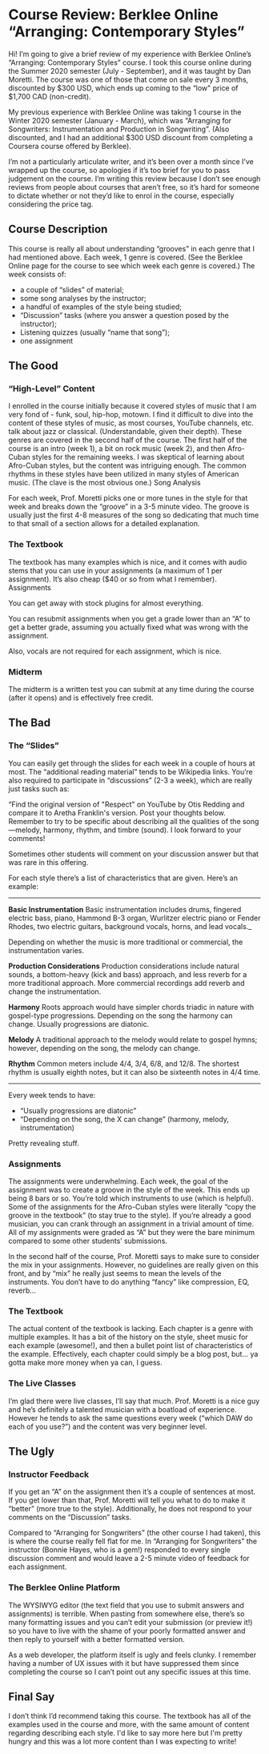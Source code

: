 # Course Review: Berklee Online “Arranging: Contemporary Styles”

Hi! I’m going to give a brief review of my experience with Berklee Online’s “Arranging: Contemporary Styles” course. I took this course online during the Summer 2020 semester (July - September), and it was taught by Dan Moretti. The course was one of those that come on sale every 3 months, discounted by $300 USD, which ends up coming to the “low" price of $1,700 CAD (non-credit).

My previous experience with Berklee Online was taking 1 course in the Winter 2020 semester (January - March), which was “Arranging for Songwriters: Instrumentation and Production in Songwriting”. (Also discounted, and I had an additional $300 USD discount from completing a Coursera course offered by Berklee).

I’m not a particularly articulate writer, and it’s been over a month since I’ve wrapped up the course, so apologies if it’s too brief for you to pass judgement on the course. I’m writing this review because I don’t see enough reviews from people about courses that aren’t free, so it’s hard for someone to dictate whether or not they’d like to enrol in the course, especially considering the price tag.

## Course Description
This course is really all about understanding “grooves” in each genre that I had mentioned above. Each week, 1 genre is covered. (See the Berklee Online page for the course to see which week each genre is covered.) The week consists of:

- a couple of “slides” of material;
- some song analyses by the instructor;
- a handful of examples of the style being studied;
- “Discussion” tasks (where you answer a question posed by the instructor);
- Listening quizzes (usually “name that song”);
- one assignment

## The Good

### “High-Level” Content

I enrolled in the course initially because it covered styles of music that I am very fond of - funk, soul, hip-hop, motown. I find it difficult to dive into the content of these styles of music, as most courses, YouTube channels, etc. talk about jazz or classical. (Understandable, given their depth). These genres are covered in the second half of the course. The first half of the course is an intro (week 1), a bit on rock music (week 2), and then Afro-Cuban styles for the remaining weeks. I was skeptical of learning about Afro-Cuban styles, but the content was intriguing enough. The common rhythms in these styles have been utilized in many styles of American music. (The clave is the most obvious one.)
Song Analysis

For each week, Prof. Moretti picks one or more tunes in the style for that week and breaks down the “groove” in a 3-5 minute video. The groove is usually just the first 4-8 measures of the song so dedicating that much time to that small of a section allows for a detailed explanation.

### The Textbook
The textbook has many examples which is nice, and it comes with audio stems that you can use in your assignments (a maximum of 1 per assignment). It’s also cheap ($40 or so from what I remember).
Assignments

You can get away with stock plugins for almost everything.

You can resubmit assignments when you get a grade lower than an “A” to get a better grade, assuming you actually fixed what was wrong with the assignment.

Also, vocals are not required for each assignment, which is nice.

### Midterm
The midterm is a written test you can submit at any time during the course (after it opens) and is effectively free credit.

## The Bad

### The “Slides”
You can easily get through the slides for each week in a couple of hours at most. The “additional reading material” tends to be Wikipedia links. You’re also required to participate in “discussions” (2-3 a week), which are really just tasks such as:

“Find the original version of "Respect" on YouTube by Otis Redding and compare it to Aretha Franklin's version. Post your thoughts below. Remember to try to be specific about describing all the qualities of the song—melody, harmony, rhythm, and timbre (sound). I look forward to your comments!

Sometimes other students will comment on your discussion answer but that was rare in this offering.

For each style there’s a list of characteristics that are given. Here’s an example:

---

**Basic Instrumentation**
Basic instrumentation includes drums, fingered electric bass, piano, Hammond B-3 organ, Wurlitzer electric piano or Fender Rhodes, two electric guitars, background vocals, horns, and lead vocals._

Depending on whether the music is more traditional or commercial, the instrumentation varies.

**Production Considerations**
Production considerations include natural sounds, a bottom-heavy (kick and bass) approach, and less reverb for a more traditional approach. More commercial recordings add reverb and change the instrumentation.

**Harmony**
Roots approach would have simpler chords triadic in nature with gospel-type progressions. Depending on the song the harmony can change. Usually progressions are diatonic.

**Melody**
A traditional approach to the melody would relate to gospel hymns; however, depending on the song, the melody can change.

**Rhythm**
Common meters include 4/4, 3/4, 6/8, and 12/8. The shortest rhythm is usually eighth notes, but it can also be sixteenth notes in 4/4 time.

---

Every week tends to have:
- “Usually progressions are diatonic”
- “Depending on the song, the X can change” (harmony, melody, instrumentation)

Pretty revealing stuff.

### Assignments
The assignments were underwhelming. Each week, the goal of the assignment was to create a groove in the style of the week. This ends up being 8 bars or so. You’re told which instruments to use (which is helpful). Some of the assignments for the Afro-Cuban styles were literally “copy the groove in the textbook” (to stay true to the style). If you’re already a good musician, you can crank through an assignment in a trivial amount of time. All of my assignments were graded as “A” but they were the bare minimum compared to some other students’ submissions.

In the second half of the course, Prof. Moretti says to make sure to consider the mix in your assignments. However, no guidelines are really given on this front, and by “mix” he really just seems to mean the levels of the instruments. You don’t have to do anything “fancy” like compression, EQ, reverb…

### The Textbook
The actual content of the textbook is lacking. Each chapter is a genre with multiple examples. It has a bit of the history on the style, sheet music for each example (awesome!), and then a bullet point list of characteristics of the example. Effectively, each chapter could simply be a blog post, but… ya gotta make more money when ya can, I guess.

### The Live Classes
I’m glad there were live classes, I’ll say that much. Prof. Moretti is a nice guy and he’s definitely a talented musician with a boatload of experience. However he tends to ask the same questions every week (“which DAW do each of you use?”) and the content was very beginner level.

## The Ugly

### Instructor Feedback

If you get an “A” on the assignment then it’s a couple of sentences at most. If you get lower than that, Prof. Moretti will tell you what to do to make it “better” (more true to the style). Additionally, he does not respond to your comments on the “Discussion” tasks.

Compared to “Arranging for Songwriters” (the other course I had taken), this is where the course really fell flat for me. In “Arranging for Songwriters” the instructor (Bonnie Hayes, who is a gem!) responded to every single discussion comment and would leave a 2-5 minute video of feedback for each assignment.

### The Berklee Online Platform
The WYSIWYG editor (the text field that you use to submit answers and assignments) is terrible. When pasting from somewhere else, there’s so many formatting issues and you can’t edit your submission (or preview it!) so you have to live with the shame of your poorly formatted answer and then reply to yourself with a better formatted version.

As a web developer, the platform itself is ugly and feels clunky. I remember having a number of UX issues with it but have suppressed them since completing the course so I can’t point out any specific issues at this time.

## Final Say
I don’t think I’d recommend taking this course. The textbook has all of the examples used in the course and more, with the same amount of content regarding describing each style. I'd like to say more here but I'm pretty hungry and this was a lot more content than I was expecting to write!
